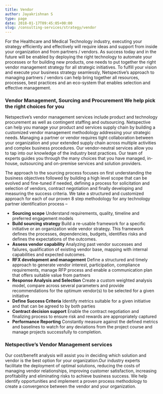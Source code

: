 ```yaml
---
title: Vendor
author: Jayakrishnan S
type: page
date: 2018-01-17T09:45:05+00:00
slug: /consulting-services/strategy/vendor
---
```


For the Healthcare and Medical Technology industry, executing your strategy efficiently and effectively will require ideas and support from inside your organization and from partners / vendors. As success today and in the future will be enabled by deploying the right technology to automate your processes or for building new products, one needs to put together the right vendor management strategy for all strategic initiatives. To fulfill your vision and execute your business strategy seamlessly, Netspective’s approach to managing partners / vendors can help bring together all resources, processes, best practices and an eco-system that enables selection and effective management.

### Vendor Management, Sourcing and Procurement We help pick the right choices for you

Netspective’s vendor management services include product and technology procurement as well as contingent staffing and outsourcing. Netspective can help you manage your product and services supply chain by building a customized vendor management methodology addressing your strategic needs. Managing a partner or vendor requires tight collaboration between your organization and your extended supply chain across multiple activities and complex business procedures. Our vendor-neutral services allow you to tap into our knowledge of the industry best practices. Our team of experts guides you through the many choices that you have managed, in-house, outsourcing and on-premise services and solution providers.

The approach to the sourcing process focuses on first understanding the business objectives followed by building a high level scope that can be evolved and fine-tuned if needed, defining a process for solicitation and selection of vendors, contract negotiation and finally developing and measuring the success criteria. We take a structured and customized approach for each of our proven 8 step methodology for any technology partner identification process –

* **Sourcing scope** Understand requirements, quality, timeline and preferred engagement models
* **Build sourcing strategy** Build a re-usable framework for a specific initiative or an organization wide vendor strategy. This framework defines the processes, dependencies, budgets, identifies risks and defines the expectations of the outcomes.
* **Assess vendor capability** Analyzing past vendor successes and failures, qualification of existing vendor base, mapping with internal capabilities and expected outcomes.
* **RFX development and management** Define a structured and timely approach to generate vendor interest, participation, compliance requirements, manage RFP process and enable a communication plan that offers suitable value from partners
* **Response Analysis and Selection** Create a custom weighted analysis model, compare across several parameters and provide recommendations for the optimum vendor(s) to be selected for a given initiative
* **Define Success Criteria** Identify metrics suitable for a given initiative and that can be agreed to by both parties
* **Contract decision support** Enable the contract negotiation and finalizing process to ensure risk and rewards are appropriately captured
* **Performance Reporting** Constantly measure against the defined metrics and baselines to watch for any deviations from the project course and manage projects successfully to completion.

### Netspective’s Vendor Management services

Our cost/benefit analysis will assist you in deciding which solution and vendor is the best option for your organization.Our industry experts facilitate the deployment of optimal solutions, reducing the costs of managing vendor relationships, improving customer satisfaction, increasing profitability and eliminating risks to achieve business success. We help identify opportunities and implement a proven process methodology to create a convergence between the vendor and your organization.